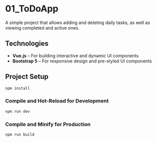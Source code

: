 # 01_ToDoApp

A simple project that allows adding and deleting daily tasks, as well as viewing completed and active ones.

## Technologies

- **Vue.js** – For building interactive and dynamic UI components  
- **Bootstrap 5** – For responsive design and pre-styled UI components

## Project Setup

```sh
npm install
```

### Compile and Hot-Reload for Development

```sh
npm run dev
```

### Compile and Minify for Production

```sh
npm run build
```
